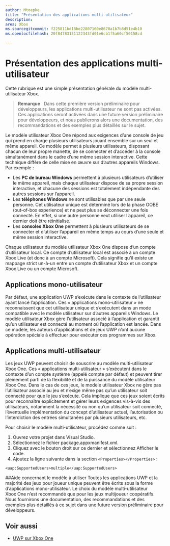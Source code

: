 ```yaml
---
author: Mtoepke
title: "Présentation des applications multi-utilisateur"
description: 
area: Xbox
ms.sourcegitcommit: f225811bd18be22807160e8670a1b7b8d51e4b10
ms.openlocfilehash: 20f84783131122343fd01e6cb1f5a60cf50158cd

---
```


# Présentation des applications multi-utilisateur

Cette rubrique est une simple présentation générale du modèle multi-utilisateur Xbox.

> **Remarque** &nbsp;&nbsp;Dans cette première version préliminaire pour développeurs, les applications multi-utilisateur ne sont pas activées. Ces applications seront activées dans une future version préliminaire pour développeurs, et nous publierons alors une documentation, des recommandations et des exemples plus détaillés sur le sujet. 

Le modèle utilisateur Xbox One répond aux exigences d’une console de jeu qui prend en charge plusieurs utilisateurs jouant ensemble sur un seul et même appareil. Ce modèle permet à plusieurs utilisateurs, disposant chacun de leur propre manette, de se connecter et d’accéder à la console simultanément dans le cadre d’une même session interactive. Cette technique diffère de celle mise en œuvre sur d’autres appareils Windows. Par exemple :
* Les **PC de bureau Windows** permettent à plusieurs utilisateurs d’utiliser le même appareil, mais chaque utilisateur dispose de sa propre session interactive, et chacune des sessions est totalement indépendante des autres sessions sur l’appareil.
* Les **téléphones Windows** ne sont utilisables que par une seule personne. Cet utilisateur unique est déterminé lors de la phase OOBE (out-of-box experience) et ne peut plus se déconnecter une fois connecté. En effet, si une autre personne veut utiliser l’appareil, ce dernier doit être réinitialisé. 
* Les **consoles Xbox One** permettent à plusieurs utilisateurs de se connecter et d’utiliser l’appareil en même temps au cours d’une seule et même session interactive.

Chaque utilisateur du modèle utilisateur Xbox One dispose d’un compte d’utilisateur local. Ce compte d’utilisateur local est associé à un compte Xbox Live (et donc à un compte Microsoft). Cela signifie qu’il existe un mappage strict un-à-un entre un compte d’utilisateur Xbox et un compte Xbox Live ou un compte Microsoft.

## Applications mono-utilisateur
Par défaut, une application UWP s’exécute dans le contexte de l’utilisateur ayant lancé l’application. Ces « applications mono-utilisateur » ne reconnaissent que cet utilisateur unique et s’exécutent dans un mode compatible avec le modèle utilisateur sur d’autres appareils Windows. Le modèle utilisateur Xbox gère l’utilisateur associé à l’application et garantit qu’un utilisateur est connecté au moment où l’application est lancée. Dans ce modèle, les auteurs d’applications et de jeux UWP n’ont aucune opération spéciale à effectuer pour exécuter ces programmes sur Xbox. 

## Applications multi-utilisateur
Les jeux UWP peuvent choisir de souscrire au modèle multi-utilisateur Xbox One. Ces « applications multi-utilisateur » s’exécutent dans le contexte d’un compte système (appelé compte par défaut) et peuvent tirer pleinement parti de la flexibilité et de la puissance du modèle utilisateur Xbox One. Dans le cas de ces jeux, le modèle utilisateur Xbox ne gère pas l’utilisateur associé au jeu et n’exige même pas qu’un utilisateur soit connecté pour que le jeu s’exécute. Cela implique que ces jeux soient écrits pour reconnaître explicitement et gérer leurs exigences vis-à-vis des utilisateurs, notamment la nécessité ou non qu’un utilisateur soit connecté, l’éventuelle implémentation du concept d’utilisateur actuel, l’autorisation ou l’interdiction des entrées simultanées par plusieurs utilisateurs, etc.
   
Pour choisir le modèle multi-utilisateur, procédez comme suit :   
1. Ouvrez votre projet dans Visual Studio.   
2. Sélectionnez le fichier package.appxmanifest.xml.   
3. Cliquez avec le bouton droit sur ce dernier et sélectionnez Afficher le code.   
4. Ajoutez la ligne suivante dans la section `<Properties></Properties>` :

`<uap:SupportedUsers>multiple</uap:SupportedUsers>`

##Aide concernant le modèle à utiliser
Toutes les applications UWP et la majorité des jeux pour joueur unique peuvent être écrits sous la forme d’applications mono-utilisateur. Le choix du modèle multi-utilisateur Xbox One n’est recommandé que pour les jeux multijoueur coopératifs. Nous fournirons une documentation, des recommandations et des exemples plus détaillés à ce sujet dans une future version préliminaire pour développeurs.

## Voir aussi
- [UWP sur Xbox One](index.md)



<!--HONumber=Jun16_HO4-->



